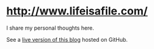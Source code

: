 # http://www.lifeisafile.com/

I share my personal thoughts here.

See a [live version of this blog](http://www.lifeisafile.com/) hosted on GitHub.